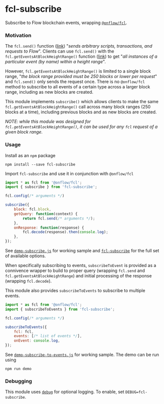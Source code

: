 # fcl-subscribe

Subscribe to Flow blockchain events, wrapping [`@onflow/fcl`](https://docs.onflow.org/fcl/).

### Motivation

The `fcl.send()` function ([link](https://docs.onflow.org/fcl/reference/api/#send)) "*sends arbitrary scripts, transactions, and requests to Flow*".  Clients can use `fcl.send()` with the `fcl.getEventsAtBlockHeightRange()` function ([link](https://docs.onflow.org/fcl/reference/api/#geteventsatblockheightrange)) to get "*all instances of a particular event (by name) within a height range*".

However, `fcl.getEventsAtBlockHeightRange()` is limited to a single block range, "*the block range provided must be 250 blocks or lower per request*" and `fcl.send()` only sends the request once.  There is no `@onflow/fcl` method to subscribe to all events of a certain type across a larger block range, including as new blocks are created.

This module implements `subscribe()` which allows clients to make the same `fcl.getEventsAtBlockHeightRange()` call across many block ranges (250 blocks at a time), including previous blocks and as new blocks are created.

*NOTE: while this module was designed for `fcl.getEventsAtBlockHeightRange()`, it can be used for any `fcl` request of a given block range.*

### Usage

Install as an `npm` package

```
npm install --save fcl-subscribe
```

Import `fcl-subscribe` and use it in conjunction with `@onflow/fcl`

```js
import * as fcl from '@onflow/fcl';
import { subscribe } from 'fcl-subscribe';

fcl.config(/* arguments */)

subscribe({
    block: fcl.block,
    getQuery: function(context) {
        return fcl.send(/* arguments */);
    },
    onResponse: function(response) {
        fcl.decode(response).then(console.log);
    },
});
```

See [`demo-subscribe.js`](demo/demo-subscribe.js) for working sample and [`fcl-subscribe`](src/fcl-subscribe.js) for the full set of available options.

When specifically subscribing to events, `subscribeToEvent` is provided as a connivence wrapper to build to proper query (wrapping `fcl.send` and `fcl.getEventsAtBlockHeightRange`) and initial processing of the response (wrapping `fcl.decode`).  

This module also provides `subscribeToEvents` to subscribe to multiple events.

```js
import * as fcl from '@onflow/fcl';
import { subscribeToEvents } from 'fcl-subscribe';

fcl.config(/* arguments */)

subscribeToEvents({
    fcl: fcl,
    events: [/* list of events */],
    onEvent: console.log,
});
```

See [`demo-subscribe-to-events.js`](demo/demo-subscribe-to-events.js) for working sample.  The demo can be run using

```
npm run demo
```

### Debugging

This module uses [`debug`](https://github.com/debug-js/debug) for optional logging.  To enable, set `DEBUG=fcl-subscribe`.
